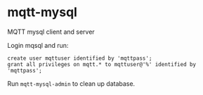 # mqtt-mysql
MQTT mysql client and server


Login mqsql and run: 
```
create user mqttuser identified by 'mqttpass';
grant all privileges on mqtt.* to mqttuser@'%' identified by 'mqttpass';
```

Run ```mqtt-mysql-admin``` to clean up database.
